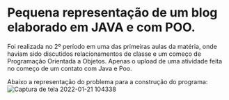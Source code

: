 # Pequena representação de um blog elaborado em JAVA e com POO.

Foi realizada no 2º período em uma das primeiras aulas da matéria, onde haviam sido discutidos relacionamentos de classe e um começo de Programação Orientada a Objetos. Apenas o upload de uma atividade feita no começo de um contato com Java e Poo.

Abaixo a representação do problema para a construção do programa:
![Captura de tela 2022-01-21 104338](https://user-images.githubusercontent.com/98053097/150537222-497bf67b-2151-4359-b005-bab77bdeb759.png)
